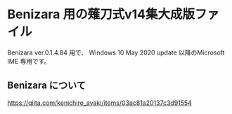 # Benizara 用の薙刀式v14集大成版ファイル

Benizara ver.0.1.4.84 用で、
Windows 10 May 2020 update 以降のMicrosoft IME 専用です。

## Benizara について

https://qiita.com/kenichiro_ayaki/items/03ac81a20137c3d91554
